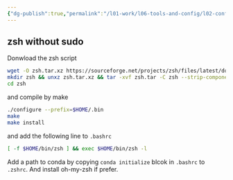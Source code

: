 ```yaml
---
{"dg-publish":true,"permalink":"/l01-work/l06-tools-and-config/l02-config/shell-setup/","dgPassFrontmatter":true}
---
```



## zsh without sudo 

Donwload the zsh script
```bash 
wget -O zsh.tar.xz https://sourceforge.net/projects/zsh/files/latest/download
mkdir zsh && unxz zsh.tar.xz && tar -xvf zsh.tar -C zsh --strip-components 1
cd zsh
```
and compile by make 
```bash
./configure --prefix=$HOME/.bin
make
make install
```
and add the following line to `.bashrc`
```bash
[ -f $HOME/bin/zsh ] && exec $HOME/bin/zsh -l
```

Add a path to conda by copying `conda initialize` blcok in `.bashrc` to `.zshrc`.  And install oh-my-zsh if prefer. 